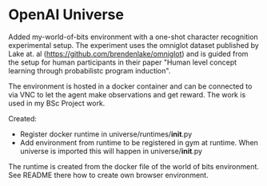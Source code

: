 # OpenAI Universe

Added my-world-of-bits environment with a one-shot character recognition experimental setup. 
The experiment uses the omniglot dataset published by Lake at. al (https://github.com/brendenlake/omniglot) and is guided from the setup for human participants in their paper "Human level concept learning through probabilistc program induction".

The environment is hosted in a docker container and can be connected to via VNC to let the agent make observations and get reward. The work is used in my BSc Project work.

Created:

- Register docker runtime in universe/runtimes/__init__.py
- Add environment from runtime to be registered in gym at runtime. When universe is imported this will happen in universe/__init__.py

The runtime is created from the docker file of the world of bits environment. See README there how to create own browser environment.
